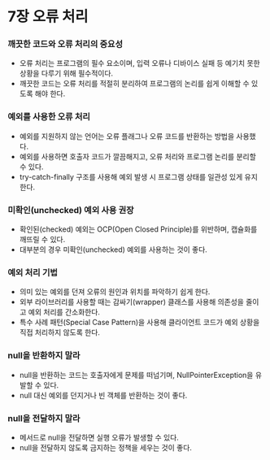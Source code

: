 # 7장 오류 처리

### 깨끗한 코드와 오류 처리의 중요성

- 오류 처리는 프로그램의 필수 요소이며, 입력 오류나 디바이스 실패 등 예기치 못한 상황을 다루기 위해 필수적이다.
- 깨끗한 코드는 오류 처리를 적절히 분리하여 프로그램의 논리를 쉽게 이해할 수 있도록 해야 한다.

### 예외를 사용한 오류 처리

- 예외를 지원하지 않는 언어는 오류 플래그나 오류 코드를 반환하는 방법을 사용했다.
- 예외를 사용하면 호출자 코드가 깔끔해지고, 오류 처리와 프로그램 논리를 분리할 수 있다.
- try-catch-finally 구조를 사용해 예외 발생 시 프로그램 상태를 일관성 있게 유지한다.

### 미확인(unchecked) 예외 사용 권장

- 확인된(checked) 예외는 OCP(Open Closed Principle)를 위반하며, 캡슐화를 깨뜨릴 수 있다.
- 대부분의 경우 미확인(unchecked) 예외를 사용하는 것이 좋다.

### 예외 처리 기법

- 의미 있는 예외를 던져 오류의 원인과 위치를 파악하기 쉽게 한다.
- 외부 라이브러리를 사용할 때는 감싸기(wrapper) 클래스를 사용해 의존성을 줄이고 예외 처리를 간소화한다.
- 특수 사례 패턴(Special Case Pattern)을 사용해 클라이언트 코드가 예외 상황을 직접 처리하지 않도록 한다.

### null을 반환하지 말라

- null을 반환하는 코드는 호출자에게 문제를 떠넘기며, NullPointerException을 유발할 수 있다.
- null 대신 예외를 던지거나 빈 객체를 반환하는 것이 좋다.

### null을 전달하지 말라

- 메서드로 null을 전달하면 실행 오류가 발생할 수 있다.
- null을 전달하지 않도록 금지하는 정책을 세우는 것이 좋다.